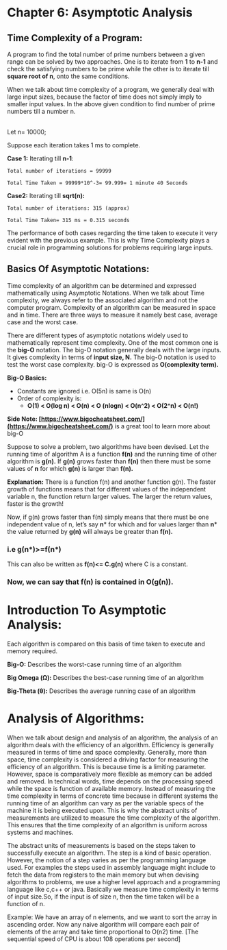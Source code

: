 # Chapter 6:  Asymptotic Analysis


## Time Complexity of a Program:

A program to find the total number of prime numbers between a given range can be solved by two approaches. One is to iterate from **1** to **n-1** and check the satisfying numbers to be prime while the other is to iterate till **square root of n**, onto the same conditions. 

When we talk about time complexity of a program, we generally deal with large input sizes, because the factor of time does not simply imply to smaller input values. In the above given condition to find number of prime numbers till a number n.

 \
Let n= 10000;

Suppose each iteration takes 1 ms to complete. 

**Case 1:** Iterating till **n-1**: 

	Total number of iterations = 99999

	Total Time Taken = 99999*10^-3= 99.999= 1 minute 40 Seconds 

**Case2:** Iterating till **sqrt(n):**

	Total number of iterations: 315 (approx)

	Total Time Taken= 315 ms = 0.315 seconds

 The performance of both cases regarding the time taken to execute it very evident with the previous example. This is why Time Complexity plays a crucial role in programming solutions for problems requiring large inputs. 


## Basics Of Asymptotic Notations:

Time complexity of an algorithm can be determined and expressed mathematically using Asymptotic Notations. When we talk about Time complexity, we always refer to the associated algorithm and not the computer program. Complexity of an algorithm can be measured in space and in time. There are three ways to measure it namely best case, average case and the worst case.

There are different types of asymptotic notations widely used to mathematically represent time complexity. One of the most common one is the **big-O** notation. The big-O notation generally deals with the large inputs. It gives complexity in terms of **input size, N.** The big-O notation is used to test the worst case complexity. big-O is expressed as **O(complexity term).** 

**Big-O Basics:**



*   Constants are ignored i.e. O(5n) is same is O(n)
*   Order of complexity is:
    *   **O(1) < O(log n) < O(n) < O (nlogn) < O(n^2) < O(2^n) < O(n!)** 

**Side Note: [https://www.bigocheatsheet.com/](https://www.bigocheatsheet.com/)** is a great tool to learn more about big-O 

Suppose to solve a problem, two algorithms have been devised. Let the running time of algorithm A is a function **f(n)** and the running time of other algorithm is **g(n).** If **g(n)** grows faster than **f(n)** then there must be some values of **n** for which **g(n)** is larger than **f(n).**

**Explanation:** There is a function f(n) and another function g(n). The faster growth of functions means that for different values of the independent variable n, the function return larger values. The larger the return values, faster is the growth!   

Now, if g(n) grows faster than f(n) simply means that there must be one independent value of n, let’s say **n*** for which and for values larger than **n*** the value returned by **g(n)** will always be greater than **f(n).** 


### i.e g(n*)>=f(n*)

This can also be written as **f(n)<= C.g(n)** where C is a constant. 


### Now, we can say that f(n) is contained in O(g(n)).


# Introduction To Asymptotic Analysis: 

Each algorithm is compared on this basis of time taken to execute and memory required. 

**Big-O:** Describes the worst-case running time of an algorithm

**Big Omega (Ω):** Describes the best-case running time of an algorithm

**Big-Theta (θ):** Describes the average running case of an algorithm

# Analysis of Algorithms:

When we talk about design and analysis of an algorithm, the analysis of an algorithm deals with the efficiency of an algorithm. Efficiency is generally measured in terms of time and space complexity. Generally, more than space, time complexity is considered a driving factor for measuring the efficiency of an algorithm. This is because time is a limiting parameter. However, space is comparatively more flexible as memory can be added and removed. In technical words, time depends on the processing speed while the space is function of available memory. 
Instead of measuring the time complexity in terms of concrete time because in different systems the running time of an algorithm can vary as per the variable specs of the machine it is being executed upon. This is why the abstract units of measurements are utilized to measure the time complexity of the algorithm. This ensures that the time complexity of an algorithm is uniform across systems and machines.  

The abstract units of measurements is based on the steps taken to successfully execute an algorithm. The step is a kind of basic operation. However, the notion of a step varies as per the programming language used. For examples the steps used in assembly language might include to fetch the data from registers to the main memory but when devising algorithms to problems, we use a higher level approach and a programming language like c,c++ or java. 
Basically we measure time complexity in terms of input size.So, if the input is of size n, then the time taken will be a function of n. 

Example: We have an array of n elements, and we want to sort the array in ascending order. Now any naive algorithm will compare each pair of elements of the array and take time proportional  to O(n2) time. [The sequential speed of CPU is about 108 operations per second]
